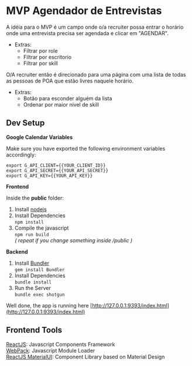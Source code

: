 # MVP Agendador de Entrevistas

A idéia para o MVP é um campo onde o/a recruiter possa entrar o horário onde uma entrevista precisa ser agendada e clicar em "AGENDAR".
- Extras:
	- Filtrar por role
	- Filtrar por escritorio
	- Filtrar por skill

O/A recruiter então é direcionado para uma página com uma lista de todas as pessoas de POA que estão livres naquele horário.
- Extras:
	- Botão para esconder alguém da lista
	- Ordenar por maior nivel de skill


## Dev Setup

**Google Calendar Variables**

Make sure you have exported the following environment variables accordingly:

```export G_API_CLIENT={{YOUR_CLIENT_ID}}```  
```export G_API_SECRET={{YOUR_API_SECRET}}```  
```export G_API_KEY={{YOUR_API_KEY}}```  

**Frontend**

Inside the **public** folder:

1. Install [nodejs](http://nodejs.org/)  
2. Install Dependencies  
  ```npm install```
3. Compile the javascript  
  ```npm run build```  
  *( repeat if you change something inside /public )*


**Backend**

1. Install [Bundler](http://bundler.io/)  
  ```gem install Bundler```
2. Install Dependencies  
  ```bundle install```
3. Run the Server  
  ```bundle exec shotgun```


Well done, the app is running here [http://127.0.0.1:9393/index.html](http://127.0.0.1:9393/index.html)


## Frontend Tools

[ReactJS](http://facebook.github.io/react/): Javascript Components Framework  
[WebPack](webpack.github.io): Javascript Module Loader  
[ReactJS MaterialUI](material-ui.com): Component Library based on Material Design

